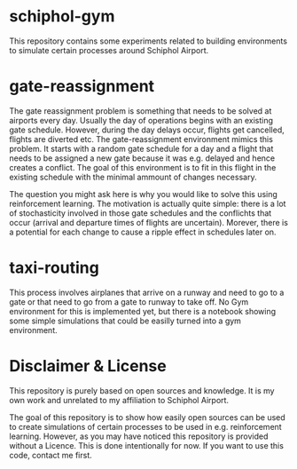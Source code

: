 # schiphol-gym
This repository contains some experiments related to building environments to simulate certain processes around Schiphol Airport.


# gate-reassignment
The gate reassignment problem is something that needs to be solved at airports every day. Usually the day of operations begins with an existing gate schedule. However, during the day delays occur, flights get cancelled, flights are diverted etc. The gate-reassignment environment mimics this problem. It starts with a random gate schedule for a day and a flight that needs to be assigned a new gate because it was e.g. delayed and hence creates a conflict. The goal of this environment is to fit in this flight in the existing schedule with the minimal ammount of changes necessary.

The question you might ask here is why you would like to solve this using reinforcement learning. The motivation is actually quite simple: there is a lot of stochasticity involved in those gate schedules and the conflichts that occur (arrival and departure times of flights are uncertain). Morever, there is a potential for each change to cause a ripple effect in schedules later on.

# taxi-routing
This process involves airplanes that arrive on a runway and need to go to a gate or that need to go from a gate to runway to take off. No Gym environment for this is implemented yet, but there is a notebook showing some simple simulations that could be easilly turned into a gym environment.

# Disclaimer & License
This repository is purely based on open sources and knowledge. It is my own work and  unrelated to my affiliation to Schiphol Airport. 

The goal of this repository is to show how easily open sources can be used to create simulations of certain processes to be used in e.g. reinforcement learning. However, as you may have noticed this repository is provided without a Licence. This is done intentionally for now. If you want to use this code, contact me first.